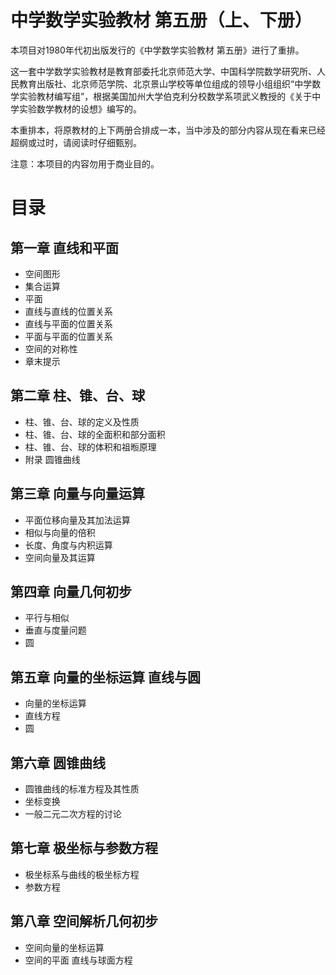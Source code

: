 # 中学数学实验教材 第五册（上、下册）
本项目对1980年代初出版发行的《中学数学实验教材 第五册》进行了重排。

这一套中学数学实验教材是教育部委托北京师范大学、中国科学院数学研究所、人民教育出版社、北京师范学院、北京景山学校等单位组成的领导小组组织“中学数学实验教材编写组”，根据美国加州大学伯克利分校数学系项武义教授的《关于中学实验数学教材的设想》编写的。

本重排本，将原教材的上下两册合排成一本，当中涉及的部分内容从现在看来已经超纲或过时，请阅读时仔细甄别。

注意：本项目的内容勿用于商业目的。

# 目录

## 第一章  直线和平面
* 空间图形
* 集合运算
* 平面
* 直线与直线的位置关系
* 直线与平面的位置关系
* 平面与平面的位置关系
* 空间的对称性
* 章末提示

## 第二章  柱、锥、台、球
* 柱、锥、台、球的定义及性质
* 柱、锥、台、球的全面积和部分面积
* 柱、锥、台、球的体积和祖暅原理
* 附录  圆锥曲线

## 第三章  向量与向量运算
* 平面位移向量及其加法运算
* 相似与向量的倍积
* 长度、角度与内积运算
* 空间向量及其运算


## 第四章  向量几何初步
* 平行与相似
* 垂直与度量问题
* 圆


## 第五章  向量的坐标运算  直线与圆
* 向量的坐标运算
* 直线方程
* 圆

## 第六章  圆锥曲线

* 圆锥曲线的标准方程及其性质
* 坐标变换
* 一般二元二次方程的讨论

## 第七章  极坐标与参数方程
* 极坐标系与曲线的极坐标方程
* 参数方程


## 第八章  空间解析几何初步
* 空间向量的坐标运算
* 空间的平面  直线与球面方程




